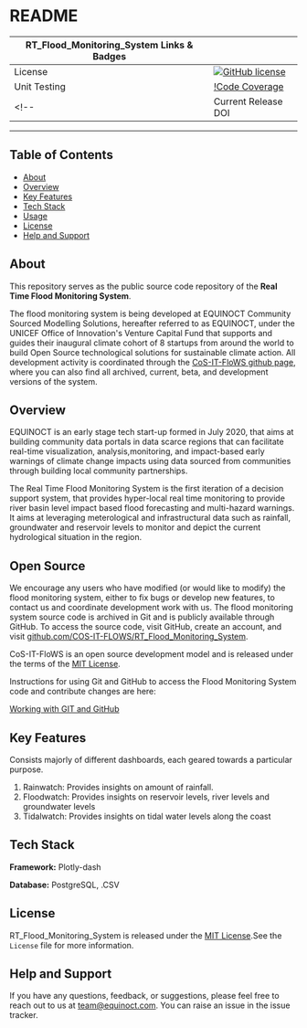 # README

| RT_Flood_Monitoring_System Links & Badges              |                                                                             |
|------------------------|----------------------------------------------------------------------------------------------------------------------------------------------------------------------------------------------------------|
| License                | [![GitHub license](https://img.shields.io/badge/license-MIT-blue.svg)](https://raw.githubusercontent.com/UW-Hydro/VIC/master/LICENSE.txt)                                                              |
| Unit Testing           | [!Code Coverage](https://img.shields.io/badge/Code%20Coverage-81%25-success?style=flat)  |
<!-- | Current Release DOI    | [![DOI](https://zenodo.org/badge/7766/UW-Hydro/VIC.svg)](https://zenodo.org/badge/latestdoi/7766/UW-Hydro/VIC) | -->

----------

## Table of Contents

+ [About](#about)
+ [Overview](#overview)
+ [Key Features](#key-features)
+ [Tech Stack](#tech-stack)
+ [Usage](#usage)
+ [License](#license)
+ [Help and Support](#help-and-support)

## About

This repository serves as the public source code repository of the **Real Time Flood Monitoring System**.

The flood monitoring system is being developed at EQUINOCT Community Sourced Modelling Solutions, hereafter referred to as EQUINOCT, under the UNICEF Office of Innovation's Venture Capital Fund that supports and guides their inaugural climate cohort of 8 startups from around the world to build Open Source technological solutions for sustainable climate action.
All development activity is coordinated through the [CoS-IT-FloWS github page](https://github.com/COS-IT-FLOWS/RT_Flood_Monitoring_System), where you can also find all archived, current, beta, and development versions of the system.

## Overview

EQUINOCT is an early stage tech start-up formed in July 2020, that aims at building community data portals in data scarce regions that can facilitate real-time visualization, analysis,monitoring, and impact-based early warnings of climate change impacts using data sourced from communities through building local community partnerships.

The Real Time Flood Monitoring System is the first iteration of a decision support system, that provides hyper-local real time monitoring to provide river basin level impact based flood forecasting and multi-hazard warnings. It aims at leveraging meterological and infrastructural data such as rainfall, groundwater and reservoir levels to monitor and depict the current hydrological situation in the region.

## Open Source

We encourage any users who have modified (or would like to modify) the flood monitoring system, either to fix bugs or develop new features, to contact us and coordinate development work with us. The flood monitoring system source code is archived in Git and is publicly available through GitHub. To access the source code, visit GitHub, create an account, and visit [github.com/COS-IT-FLOWS/RT_Flood_Monitoring_System](https://github.com/COS-IT-FLOWS/RT_Flood_Monitoring_System).

CoS-IT-FloWS is an open source development model and is released under the terms of the [MIT License](./LICENSE).

Instructions for using Git and GitHub to access the Flood Monitoring System code and contribute changes are here:

[Working with GIT and GitHub](https://cos-it-flows-documentation.readthedocs.io/en/latest/UserGuide/)

## Key Features

Consists majorly of different dashboards, each geared towards a particular purpose.
1. Rainwatch: Provides insights on amount of rainfall.
2. Floodwatch: Provides insights on reservoir levels, river levels and groundwater levels
3. Tidalwatch: Provides insights on tidal water levels along the coast

## Tech Stack

**Framework:** Plotly-dash

**Database:** PostgreSQL, .CSV

## License

RT_Flood_Monitoring_System is released under the [MIT License](./LICENSE).See the `License` file for more information.

## Help and Support

If you have any questions, feedback, or suggestions, please feel free to reach out to us at <team@equinoct.com>. You can raise an issue in the issue tracker.

